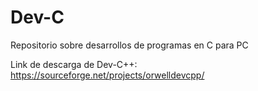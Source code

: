 # Dev-C
Repositorio sobre desarrollos de programas en C para PC

Link de descarga de Dev-C++: https://sourceforge.net/projects/orwelldevcpp/


